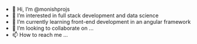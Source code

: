 - 👋 Hi, I’m @monishprojs
- 👀 I’m interested in full stack development and data science
- 🌱 I’m currently learning front-end development in an angular framework
- 💞️ I’m looking to collaborate on ...
- 📫 How to reach me ...

<!---
monishprojs/monishprojs is a ✨ special ✨ repository because its `README.md` (this file) appears on your GitHub profile.
You can click the Preview link to take a look at your changes.
--->
